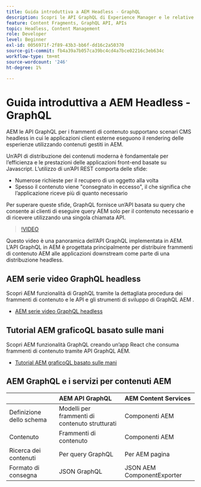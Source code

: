 ```yaml
---
title: Guida introduttiva a AEM Headless - GraphQL
description: Scopri le API GraphQL di Experience Manager e le relative funzionalità.
feature: Content Fragments, GraphQL API, APIs
topic: Headless, Content Management
role: Developer
level: Beginner
exl-id: 0056971f-2f89-43b3-bb6f-dd16c2a50370
source-git-commit: fb4a39a7b057ca39bc4cd4a7bce02216c3eb634c
workflow-type: tm+mt
source-wordcount: '246'
ht-degree: 1%

---
```


# Guida introduttiva a AEM Headless - GraphQL

AEM le API GraphQL per i frammenti di contenuto supportano scenari CMS headless in cui le applicazioni client esterne eseguono il rendering delle esperienze utilizzando contenuti gestiti in AEM.

Un’API di distribuzione dei contenuti moderna è fondamentale per l’efficienza e le prestazioni delle applicazioni front-end basate su Javascript. L’utilizzo di un’API REST comporta delle sfide:

* Numerose richieste per il recupero di un oggetto alla volta
* Spesso il contenuto viene &quot;consegnato in eccesso&quot;, il che significa che l’applicazione riceve più di quanto necessario

Per superare queste sfide, GraphQL fornisce un’API basata su query che consente ai clienti di eseguire query AEM solo per il contenuto necessario e di ricevere utilizzando una singola chiamata API.

>[!VIDEO](https://video.tv.adobe.com/v/328618/?quality=12&learn=on)

Questo video è una panoramica dell’API GraphQL implementata in AEM. L’API GraphQL in AEM è progettata principalmente per distribuire frammenti di contenuto AEM alle applicazioni downstream come parte di una distribuzione headless.

## AEM serie video GraphQL headless

Scopri AEM funzionalità di GraphQL tramite la dettagliata procedura dei frammenti di contenuto e le API e gli strumenti di sviluppo di GraphQL AEM .

* [AEM serie video GraphQL headless](./video-series/modeling-basics.md)

## Tutorial AEM graficoQL basato sulle mani

Scopri AEM funzionalità GraphQL creando un’app React che consuma frammenti di contenuto tramite API GraphQL AEM.

* [Tutorial AEM graficoQL basato sulle mani](./multi-step/overview.md)

## AEM GraphQL e i servizi per contenuti AEM

|  | AEM API GraphQL | AEM Content Services |
|--------------------------------|:-----------------|:---------------------|
| Definizione dello schema | Modelli per frammenti di contenuto strutturati | Componenti AEM |
| Contenuto | Frammenti di contenuto | Componenti AEM |
| Ricerca dei contenuti | Per query GraphQL | Per AEM pagina |
| Formato di consegna | JSON GraphQL | JSON AEM ComponentExporter |
